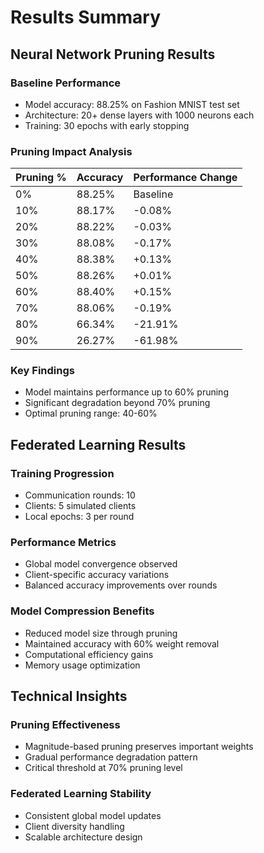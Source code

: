 # Results Summary

## Neural Network Pruning Results

### Baseline Performance
- Model accuracy: 88.25% on Fashion MNIST test set
- Architecture: 20+ dense layers with 1000 neurons each
- Training: 30 epochs with early stopping

### Pruning Impact Analysis

| Pruning % | Accuracy | Performance Change |
|-----------|----------|-------------------|
| 0%        | 88.25%   | Baseline          |
| 10%       | 88.17%   | -0.08%            |
| 20%       | 88.22%   | -0.03%            |
| 30%       | 88.08%   | -0.17%            |
| 40%       | 88.38%   | +0.13%            |
| 50%       | 88.26%   | +0.01%            |
| 60%       | 88.40%   | +0.15%            |
| 70%       | 88.06%   | -0.19%            |
| 80%       | 66.34%   | -21.91%           |
| 90%       | 26.27%   | -61.98%           |

### Key Findings
- Model maintains performance up to 60% pruning
- Significant degradation beyond 70% pruning
- Optimal pruning range: 40-60%

## Federated Learning Results

### Training Progression
- Communication rounds: 10
- Clients: 5 simulated clients
- Local epochs: 3 per round

### Performance Metrics
- Global model convergence observed
- Client-specific accuracy variations
- Balanced accuracy improvements over rounds

### Model Compression Benefits
- Reduced model size through pruning
- Maintained accuracy with 60% weight removal
- Computational efficiency gains
- Memory usage optimization

## Technical Insights

### Pruning Effectiveness
- Magnitude-based pruning preserves important weights
- Gradual performance degradation pattern
- Critical threshold at 70% pruning level

### Federated Learning Stability
- Consistent global model updates
- Client diversity handling
- Scalable architecture design 